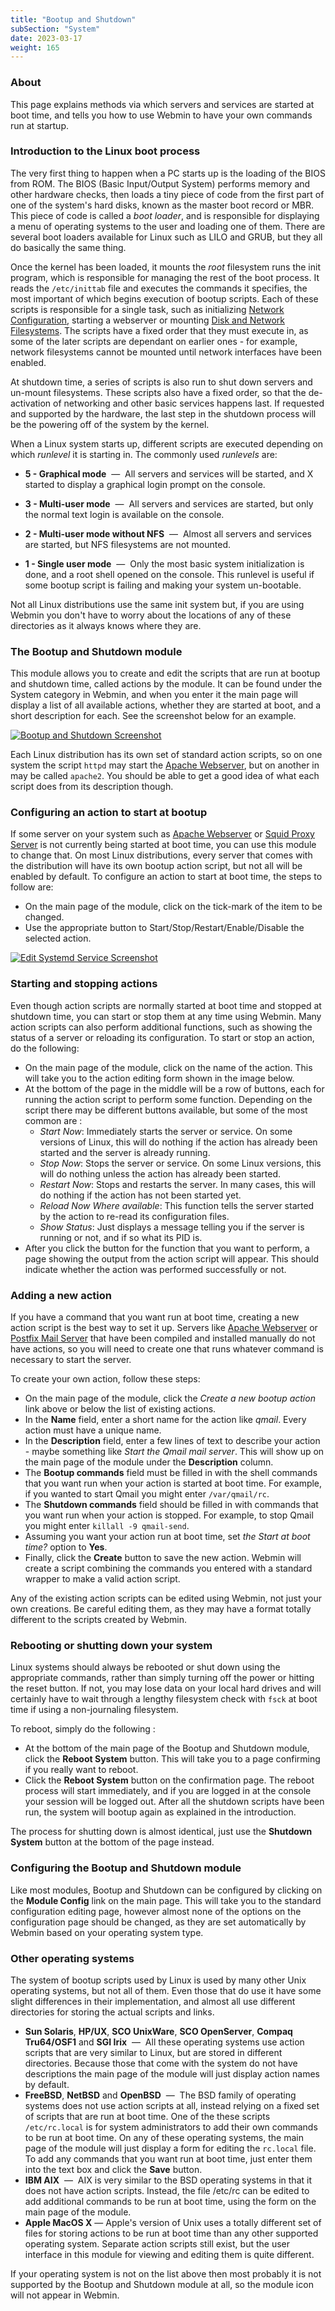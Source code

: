 ```yaml
---
title: "Bootup and Shutdown"
subSection: "System"
date: 2023-03-17
weight: 165
---
```


### About
This page explains methods via which servers and services are started at boot time, and tells you how to use Webmin to have your own commands run at startup. 

### Introduction to the Linux boot process
The very first thing to happen when a PC starts up is the loading of the BIOS from ROM. The BIOS (Basic Input/Output System) performs memory and other hardware checks, then loads a tiny piece of code from the first part of one of the system's hard disks, known as the master boot record or MBR. This piece of code is called a _boot loader_, and is responsible for displaying a menu of operating systems to the user and loading one of them. There are several boot loaders available for Linux such as LILO and GRUB, but they all do basically the same thing. 

Once the kernel has been loaded, it mounts the _root_ filesystem runs the init program, which is responsible for managing the rest of the boot process. It reads the `/etc/inittab` file and executes the commands it specifies, the most important of which begins execution of bootup scripts. Each of these scripts is responsible for a single task, such as initializing [Network Configuration](/docs/modules/network-configuration), starting a webserver or mounting [Disk and Network Filesystems](/docs/modules/disk-and-network-filesystems). The scripts have a fixed order that they must execute in, as some of the later scripts are dependant on earlier ones - for example, network filesystems cannot be mounted until network interfaces have been enabled. 

At shutdown time, a series of scripts is also run to shut down servers and un-mount filesystems. These scripts also have a fixed order, so that the de-activation of networking and other basic services happens last. If requested and supported by the hardware, the last step in the shutdown process will be the powering off of the system by the kernel. 

When a Linux system starts up, different scripts are executed depending on which _runlevel_ it is starting in. The commonly used _runlevels_ are:

- **5 - Graphical mode** &nbsp;&mdash;&nbsp; All servers and services will be started, and X started to display a graphical login prompt on the console. 

- **3 - Multi-user mode** &nbsp;&mdash;&nbsp; All servers and services are started, but only the normal text login is available on the console.

- **2 - Multi-user mode without NFS** &nbsp;&mdash;&nbsp; Almost all servers and services are started, but NFS filesystems are not mounted.
- **1 - Single user mode** &nbsp;&mdash;&nbsp; Only the most basic system initialization is done, and a root shell opened on the console. This runlevel is useful if some bootup script is failing and making your system un-bootable. 

Not all Linux distributions use the same init system but, if you are using Webmin you don't have to worry about the locations of any of these directories as it always knows where they are.

### The Bootup and Shutdown module
This module allows you to create and edit the scripts that are run at bootup and shutdown time, called actions by the module. It can be found under the System category in Webmin, and when you enter it the main page will display a list of all available actions, whether they are started at boot, and a short description for each. See the screenshot below for an example.

[![](/images/docs/screenshots/modules/light/bootup-and-shutdown.png "Bootup and Shutdown Screenshot")](/images/docs/screenshots/modules/light/bootup-and-shutdown.png)

Each Linux distribution has its own set of standard action scripts, so on one system the script `httpd` may start the [Apache Webserver](/docs/modules/apache-webserver), but on another in may be called `apache2`. You should be able to get a good idea of what each script does from its description though. 

### Configuring an action to start at bootup
If some server on your system such as [Apache Webserver](/docs/modules/apache-webserver) or [Squid Proxy Server](/docs/modules/squid-proxy-server) is not currently being started at boot time, you can use this module to change that. On most Linux distributions, every server that comes with the distribution will have its own bootup action script, but not all will be enabled by default. To configure an action to start at boot time, the steps to follow are: 
- On the main page of the module, click on the tick-mark of the item to be changed.
- Use the appropriate button to Start/Stop/Restart/Enable/Disable the selected action.

[![](/images/docs/screenshots/modules/light/bootup-and-shutdown-edit.png "Edit Systemd Service Screenshot")](/images/docs/screenshots/modules/light/bootup-and-shutdown-edit.png)

### Starting and stopping actions
Even though action scripts are normally started at boot time and stopped at shutdown time, you can start or stop them at any time using Webmin. Many action scripts can also perform additional functions, such as showing the status of a server or reloading its configuration. To start or stop an action, do the following: 
- On the main page of the module, click on the name of the action.  This will take you to the action editing form shown in the image below.
- At the bottom of the page in the middle will be a row of buttons, each for running the action script to perform some function.  Depending on the script there may be different buttons available, but some of the most common are : 
   - _Start Now_: Immediately starts the server or service. On some versions of Linux, this will do nothing if the action has already been started and the server is already running. 
   - _Stop Now_: Stops the server or service.  On some Linux versions, this will do nothing unless the action has already been started. 
   - _Restart Now_: Stops and restarts the server. In many cases, this will do nothing if the action has not been started yet. 
   - _Reload Now Where available_: This function tells the server started by the action to re-read its configuration files. 
   - _Show Status_: Just displays a message telling you if the server is running or not, and if so what its PID is. 
- After you click the button for the function that you want to perform, a page showing the output from the action script will appear. This should indicate whether the action was performed successfully or not. 

### Adding a new action
If you have a command that you want run at boot time, creating a new action script is the best way to set it up. Servers like [Apache Webserver](/docs/modules/apache-webserver) or [Postfix Mail Server](/docs/modules/postfix-mail-server) that have been compiled and installed manually do not have actions, so you will need to create one that runs whatever command is necessary to start the server. 

To create your own action, follow these steps: 
- On the main page of the module, click the _Create a new bootup action_ link above or below the list of existing actions.
- In the **Name** field, enter a short name for the action like _qmail_. Every action must have a unique name. 
- In the **Description** field, enter a few lines of text to describe your action - maybe something like _Start the Qmail mail server_.  This will show up on the main page of the module under the **Description** column. 
- The **Bootup commands** field must be filled in with the shell commands that you want run when your action is started at boot time. For example, if you wanted to start Qmail you might enter `/var/qmail/rc`. 
- The **Shutdown commands** field should be filled in with commands that you want run when your action is stopped. For example, to stop Qmail you might enter `killall -9 qmail-send`. 
- Assuming you want your action run at boot time, set *the Start at boot time?* option to **Yes**. 
- Finally, click the **Create** button to save the new action.  Webmin will create a script combining the commands you entered with a standard wrapper to make a valid action script.

Any of the existing action scripts can be edited using Webmin, not just your own creations. Be careful editing them, as they may have a format totally different to the scripts created by Webmin.

### Rebooting or shutting down your system
Linux systems should always be rebooted or shut down using the appropriate commands, rather than simply turning off the power or hitting the reset button. If not, you may lose data on your local hard drives and will certainly have to wait through a lengthy filesystem check with `fsck` at boot time if using a non-journaling filesystem. 

To reboot, simply do the following : 
- At the bottom of the main page of the Bootup and Shutdown module, click the **Reboot System** button. This will take you to a page confirming if you really want to reboot. 
- Click the **Reboot System** button on the confirmation page.  The reboot process will start immediately, and if you are logged in at the console your session will be logged out. After all the shutdown scripts have been run, the system will bootup again as explained in the introduction. 

The process for shutting down is almost identical, just use the 
**Shutdown System** button at the bottom of the page instead. 

### Configuring the Bootup and Shutdown module
Like most modules, Bootup and Shutdown can be configured by clicking on the **Module Config** link on the main page. This will take you to the standard configuration editing page, however almost none of the options on the configuration page should be changed, as they are set automatically by Webmin based on your operating system type. 

### Other operating systems
The system of bootup scripts used by Linux is used by many other Unix operating systems, but not all of them. Even those that do use it have some slight differences in their implementation, and almost all use different directories for storing the actual scripts and links. 
 - **Sun Solaris**, **HP/UX**, **SCO UnixWare**, **SCO OpenServer**, **Compaq Tru64/OSF1** and **SGI Irix**&nbsp;&nbsp;&mdash;&nbsp; All these operating systems use action scripts that are very similar to Linux, but are stored in different directories. Because those that come with the system do not have descriptions the main page of the module will just display action names by default.
 - **FreeBSD**, **NetBSD** and **OpenBSD** &nbsp;&mdash;&nbsp; The BSD family of operating systems does not use action scripts at all, instead relying on a fixed set of scripts that are run at boot time. One of the these scripts `/etc/rc.local` is for system administrators to add their own commands to be run at boot time. On any of these operating systems, the main page of the module will just display a form for editing the `rc.local` file. To add any commands that you want run at boot time, just enter them into the text box and click the **Save** button.
 - **IBM AIX** &nbsp;&mdash;&nbsp; AIX is very similar to the BSD operating systems in that it does not have action scripts. Instead, the file /etc/rc can be edited to add additional commands to be run at boot time, using the form on the main page of the module. </blockquote>
 - **Apple MacOS X**&nbsp;&mdash;&nbsp;Apple's version of Unix uses a totally different set of files for storing actions to be run at boot time than any other supported operating system. Separate action scripts still exist, but the user interface in this module for viewing and editing them is quite different. 

If your operating system is not on the list above then most probably it is not supported by the Bootup and Shutdown module at all, so the module icon will not appear in Webmin.
